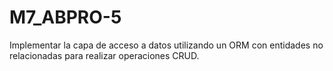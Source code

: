 # M7_ABPRO-5
Implementar la capa de acceso a datos utilizando un ORM con entidades no relacionadas para realizar operaciones CRUD.
